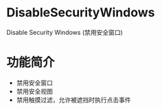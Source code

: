 # DisableSecurityWindows
Disable Security Windows (禁用安全窗口)

# 功能简介
- 禁用安全窗口
- 禁用安全视图
- 禁用触摸过滤，允许被遮挡时执行点击事件
